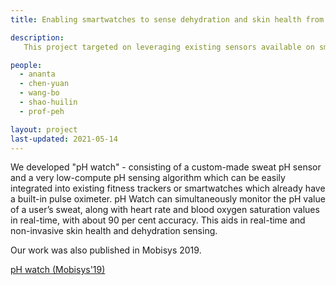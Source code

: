 ```yaml
---
title: Enabling smartwatches to sense dehydration and skin health from sweat

description: 
   This project targeted on leveraging existing sensors available on smartwatches to support dehydration sensing and skin health sensing by integrating a real-time, low-power, highly reusable pH sensor. 

people:
  - ananta
  - chen-yuan
  - wang-bo
  - shao-huilin
  - prof-peh

layout: project
last-updated: 2021-05-14
---
```


We developed "pH watch" - consisting of a custom-made sweat pH sensor and a very low-compute pH sensing algorithm which can be easily integrated into existing fitness trackers or smartwatches which already have a built-in pulse oximeter. 
pH Watch can simultaneously monitor the pH value of a user’s sweat, along with heart rate and blood oxygen saturation values in real-time, with about 90 per cent accuracy. This aids in real-time and non-invasive skin health and dehydration sensing. 

Our work was also published in Mobisys 2019.


[pH watch (Mobisys'19)](https://anantabalaji.github.io/#publications)
